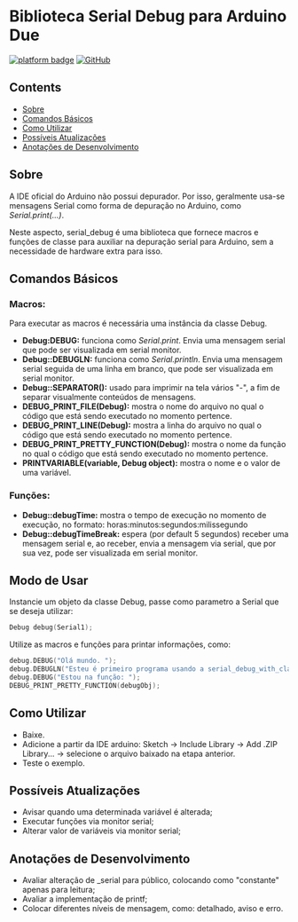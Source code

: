 # Biblioteca Serial Debug para Arduino Due
[![platform badge](https://img.shields.io/badge/platform-Arduino-orange.svg)](https://github.com/arduino)
[![GitHub](https://img.shields.io/github/license/mashape/apistatus.svg)](https://github.com/SciCoBot/serial_debug/blob/main/LICENSE)


## Contents

- [Sobre](#sobre)
- [Comandos Básicos](#comandos-básicos)
- [Como Utilizar](#como-utilizar)
- [Possíveis Atualizações](#possíveis-atualizações)
- [Anotações de Desenvolvimento](#anotações-de-desenvolvimento)

## Sobre

A IDE oficial do Arduino não possui depurador. Por isso, geralmente usa-se mensagens Serial como forma de depuração no Arduino, como *Serial.print(...)*.

Neste aspecto, serial_debug é uma biblioteca que fornece macros e funções de classe para auxiliar na depuração serial para Arduino, sem a necessidade de hardware extra para isso.

## Comandos Básicos 

### Macros:
Para executar as macros é necessária uma instância da classe Debug.
- **Debug:DEBUG:** funciona como *Serial.print*. Envia uma mensagem serial que pode ser visualizada em serial monitor.
- **Debug::DEBUGLN:** funciona como *Serial.println*. Envia uma mensagem serial seguida de uma linha em branco, que pode ser visualizada em serial monitor. 
- **Debug::SEPARATOR():** usado para imprimir na tela vários "-", a fim de separar visualmente conteúdos de mensagens.
- **DEBUG_PRINT_FILE(Debug):** mostra o nome do arquivo no qual o código que está sendo executado no momento pertence.
- **DEBUG_PRINT_LINE(Debug):** mostra a linha do arquivo no qual o código que está sendo executado no momento pertence.
- **DEBUG_PRINT_PRETTY_FUNCTION(Debug):** mostra o nome da função no qual o código que está sendo executado no momento pertence.
- **PRINTVARIABLE(variable, Debug object):** mostra o nome e o valor de uma variável.

### Funções:
- **Debug::debugTime:** mostra o tempo de execução no momento de execução, no formato: horas:minutos:segundos:milissegundo  
- **Debug::debugTimeBreak:** espera (por default 5 segundos) receber uma mensagem serial e, ao receber, envia a mensagem via serial, que por sua vez, pode ser visualizada em serial monitor.

## Modo de Usar
Instancie um objeto da classe Debug, passe como parametro a Serial que se deseja utilizar:

```c
Debug debug(Serial1);

```
Utilize as macros e funções para printar informações, como:
```c
debug.DEBUG("Olá mundo. ");
debug.DEBUGLN("Esteu é primeiro programa usando a serial_debug_with_class");
debug.DEBUG("Estou na função: ");
DEBUG_PRINT_PRETTY_FUNCTION(debugObj);
```

## Como Utilizar

- Baixe.
- Adicione a partir da IDE arduino: Sketch -> Include Library -> Add .ZIP Library... -> selecione o arquivo baixado na etapa anterior.
- Teste o exemplo.


## Possíveis Atualizações

- Avisar quando uma determinada variável é alterada;
- Executar funções via monitor serial;
- Alterar valor de variáveis via monitor serial;

## Anotações de Desenvolvimento

- Avaliar alteração de _serial para público, colocando como "constante" apenas para leitura;
- Avaliar a implementação de printf;
- Colocar diferentes níveis de mensagem, como: detalhado, aviso e erro.
